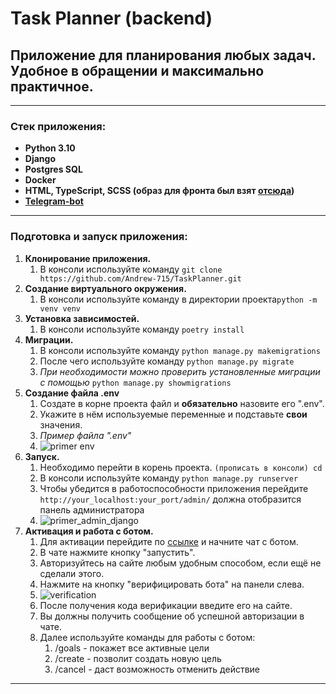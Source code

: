 # Task Planner (backend)
## Приложение для планирования любых задач. Удобное в обращении и максимально практичное.
____
### Cтек приложения:
- **Python 3.10**
- **Django**
- **Postgres SQL**
- **Docker**
- **HTML, TypeScript, SCSS (образ для фронта был взят [отсюда](https://github.com/skypro-008/todo-list-frontend))**
- **[Telegram-bot](https://t.me/TDListHelper_bot)**
____
### Подготовка и запуск приложения:
1. **Клонирование приложения.**
   1. В консоли иcпользуйте команду `git clone https://github.com/Andrew-715/TaskPlanner.git`
2. **Создание виртуального окружения.**
   1. В консоли используйте команду в директории проекта`python -m venv venv`
3. **Установка зависимостей.**
   1. В консоли используйте команду `poetry install`
4. **Миграции.**
   1. В консоли используйте команду `python manage.py makemigrations`
   2. После чего используйте команду `python manage.py migrate`
   3. *При необходимости можно проверить установленные миграции с помощью*
   `python manage.py showmigrations`
5. **Создание файла .env**
   1. Создате в корне проекта файл и **обязательно** назовите его ".env".
   2. Укажите в нём используемые переменные и подставьте **свои** значения.
   3. *Пример файла ".env"* 
   4. ![primer env](https://user-images.githubusercontent.com/114973158/234766194-7e5ee627-ef06-417c-9cb6-ec0caa0b8217.png) 
6. **Запуск.**
   1. Необходимо перейти в корень проекта. `(прописать в консоли) cd`
   2. В консоли используйте команду `python manage.py runserver`
   3. Чтобы убедится в работоспособности приложения перейдите `http://your_localhost:your_port/admin/`
   должна отобразится панель администратора 
   4. ![primer_admin_django](https://user-images.githubusercontent.com/114973158/234767291-09a8beea-3143-461f-a578-613a1b8a98e0.png)
7. **Активация и работа с ботом.**
   1. Для активации перейдите по [ссылке](https://t.me/TDListHelper_bot) и начните чат с ботом.
   2. В чате нажмите кнопку "запустить".
   3. Авторизуйтесь на сайте любым удобным способом, если ещё не сделали этого.
   4. Нажмите на кнопку "верифицировать бота" на панели слева. 
   5. ![verification](https://github.com/Andrew-715/taskplanner/assets/114973158/5629f720-dbca-4138-a5b2-e3bf1a3d86c0)
   6. После получения кода верификации введите его на сайте.
   7. Вы должны получить сообщение об успешной авторизации в чате.
   8. Далее используйте команды для работы с ботом:
      1. /goals - покажет все активные цели
      2. /create - позволит создать новую цель
      3. /cancel - даст возможность отменить действие
____

